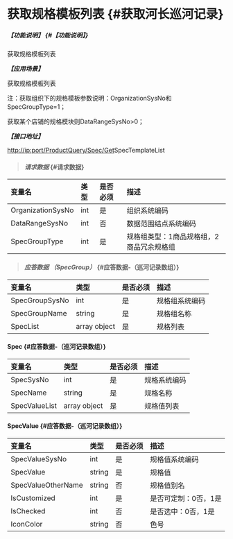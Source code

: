 # 获取规格模板列表 {#获取河长巡河记录}

##### _【功能说明】_ {#【功能说明】}

获取规格模板列表

_**【应用场景】**_

获取规格模板列表

注：获取组织下的规格模板参数说明：OrganizationSysNo和SpecGroupType=1；

获取某个店铺的规格模块则DataRangeSysNo&gt;0；

_**【接口地址】**_

[http://ip:port/ProductQuery/Spec/Get](http://ip:port/HMQuery/PatrolRiver/GetPatrolRivers)SpecTemplateList

> #### _请求数据_ {#请求数据}

| 变量名 | 类型 | 是否必须 | 描述 |
| :--- | :--- | :--- | :--- |
| OrganizationSysNo | int | 是 | 组织系统编码 |
| DataRangeSysNo | int | 否 | 数据范围结点系统编码 |
| SpecGroupType | int | 是 | 规格组类型：1商品规格组，2商品冗余规格组 |

> #### _应答数据 （SpecGroup）_ {#应答数据-（巡河记录数组）}

| 变量名 | 类型 | 是否必须 | 描述 |
| :--- | :--- | :--- | :--- |
| SpecGroupSysNo | int | 是 | 规格组系统编码 |
| SpecGroupName | string | 是 | 规格组名称 |
| SpecList | array object | 是 | 规格列表 |

#### Spec {#应答数据-（巡河记录数组）}

| 变量名 | 类型 | 是否必须 | 描述 |
| :--- | :--- | :--- | :--- |
| SpecSysNo | int | 是 | 规格系统编码 |
| SpecName | string | 是 | 规格名称 |
| SpecValueList | array object | 是 | 规格值列表 |

#### SpecValue {#应答数据-（巡河记录数组）}

| 变量名 | 类型 | 是否必须 | 描述 |
| :--- | :--- | :--- | :--- |
| SpecValueSysNo | int | 是 | 规格值系统编码 |
| SpecValue | string | 是 | 规格值 |
| SpecValueOtherName | string | 否 | 规格值别名 |
| IsCustomized | int | 是 | 是否可定制：0否，1是 |
| IsChecked | int | 否 | 是否选中：0否，1是 |
| IconColor | string | 否 | 色号 |



